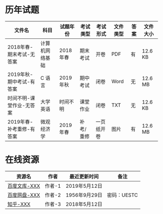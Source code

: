 # 历年试题

文件名|科目|试题年份|考试类型|考试形式|文件类型|答案|文件大小
---|---|---|---|---|---|---|---
2018年春-期末考试-无答案|计算机网络基础|2018年春|期末考试|开卷|PDF|有|12.6 KB
2019年秋-期中考试-有答案|C 语言|2019年秋|期中考试|闭卷|Word|无|12.6 MB
时间不明-课堂作业-无答案|大学英语|时间不明|课堂作业|闭卷|TXT|无|12.6 KB
2019年春-补考重修-有答案|微观经济学|2019年春|补考/重修|一页纸开卷|图片|有|12.6 MB

# 在线资源

资源名|作者|最近更新时间|备注
---|---|---|---
[百度文库-XXX](https://wenku.baidu.com/)|作者-1|2019年5月12日
[百度网盘-XXX](https://pan.baidu.com/)|作者-2|1956年9月29日|密码：UESTC
[知乎-XXX](https://www.zhihu.com/)|作者-3|2018年5月12日